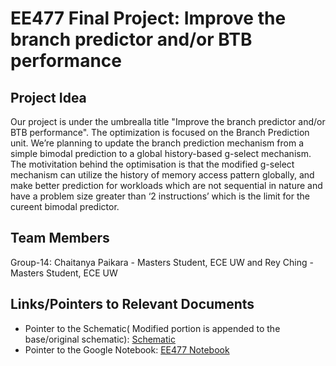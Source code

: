 # EE477 Final Project: Improve the branch predictor and/or BTB performance

## Project Idea
Our project is under the umbrealla title "Improve the branch predictor and/or BTB performance". The optimization is focused on the Branch Prediction unit. We’re planning to update the branch prediction mechanism from a simple bimodal prediction to a global history-based g-select mechanism. The motivitation behind the optimisation is that the modified g-select mechanism can utilize the history of memory access pattern globally, and make better prediction for workloads which are not sequential in nature and have a problem size greater than ‘2 instructions’ which is the limit for the cureent bimodal predictor.

## Team Members
Group-14: Chaitanya Paikara - Masters Student, ECE UW and Rey Ching - Masters Student, ECE UW

## Links/Pointers to Relevant Documents
- Pointer to the Schematic( Modified portion is appended to the base/original schematic): [Schematic](https://docs.google.com/presentation/d/1SUrtfV8Ur9WwQ97eeoKNDsVgkFCABOR6fKsryWw4O3g/edit?usp=sharing)
- Pointer to the Google Notebook: [EE477 Notebook](https://docs.google.com/document/d/1WSxh2IqJzxW6m2XQ1nDTLAikvwoHHZthkrhDMFfU2UI/edit?usp=sharing)
